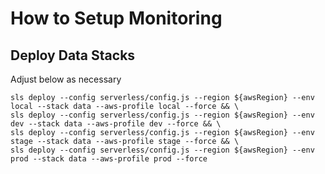# How to Setup Monitoring

## Deploy Data Stacks

Adjust below as necessary

```shell script
sls deploy --config serverless/config.js --region ${awsRegion} --env local --stack data --aws-profile local --force && \
sls deploy --config serverless/config.js --region ${awsRegion} --env dev --stack data --aws-profile dev --force && \
sls deploy --config serverless/config.js --region ${awsRegion} --env stage --stack data --aws-profile stage --force && \
sls deploy --config serverless/config.js --region ${awsRegion} --env prod --stack data --aws-profile prod --force
```
